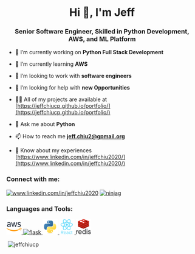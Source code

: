 <h1 align="center">Hi 👋, I'm Jeff</h1>
<h3 align="center">Senior Software Engineer, Skilled in Python Development, AWS, and ML Platform</h3>

- 🔭 I’m currently working on **Python Full Stack Development**

- 🌱 I’m currently learning **AWS**

- 👯 I’m looking to work with **software engineers**

- 🤝 I’m looking for help with **new Opportunities**

- 👨‍💻 All of my projects are available at [https://jeffchiucp.github.io/portfolio/](https://jeffchiucp.github.io/portfolio/)

- 💬 Ask me about **Python**

- 📫 How to reach me **jeff.chiu2@gpmail.org**

- 📄 Know about my experiences [https://www.linkedin.com/in/jeffchiu2020/](https://www.linkedin.com/in/jeffchiu2020/)

<h3 align="left">Connect with me:</h3>
<p align="left">
<a href="https://linkedin.com/in/www.linkedin.com/in/jeffchiu2020" target="blank"><img align="center" src="https://raw.githubusercontent.com/rahuldkjain/github-profile-readme-generator/master/src/images/icons/Social/linked-in-alt.svg" alt="www.linkedin.com/in/jeffchiu2020" height="30" width="40" /></a>
<a href="https://stackoverflow.com/users/ninjag" target="blank"><img align="center" src="https://raw.githubusercontent.com/rahuldkjain/github-profile-readme-generator/master/src/images/icons/Social/stack-overflow.svg" alt="ninjag" height="30" width="40" /></a>
</p>

<h3 align="left">Languages and Tools:</h3>
<p align="left"> <a href="https://aws.amazon.com" target="_blank" rel="noreferrer"> <img src="https://raw.githubusercontent.com/devicons/devicon/master/icons/amazonwebservices/amazonwebservices-original-wordmark.svg" alt="aws" width="40" height="40"/> </a> <a href="https://flask.palletsprojects.com/" target="_blank" rel="noreferrer"> <img src="https://www.vectorlogo.zone/logos/pocoo_flask/pocoo_flask-icon.svg" alt="flask" width="40" height="40"/> </a> <a href="https://www.python.org" target="_blank" rel="noreferrer"> <img src="https://raw.githubusercontent.com/devicons/devicon/master/icons/python/python-original.svg" alt="python" width="40" height="40"/> </a> <a href="https://reactjs.org/" target="_blank" rel="noreferrer"> <img src="https://raw.githubusercontent.com/devicons/devicon/master/icons/react/react-original-wordmark.svg" alt="react" width="40" height="40"/> </a> <a href="https://redis.io" target="_blank" rel="noreferrer"> <img src="https://raw.githubusercontent.com/devicons/devicon/master/icons/redis/redis-original-wordmark.svg" alt="redis" width="40" height="40"/> </a> </p>

<p>&nbsp;<img align="center" src="https://github-readme-stats.vercel.app/api?username=jeffchiucp&show_icons=true&locale=en" alt="jeffchiucp" /></p>

